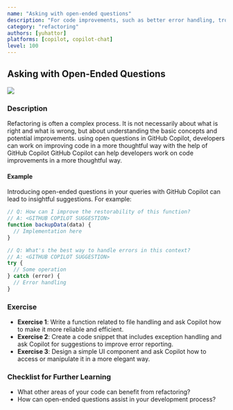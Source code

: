 ```yaml
---
name: "Asking with open-ended questions"
description: "For code improvements, such as better error handling, troubleshooting methods, refactoring ideas, etc., open-ended questions can be used to pull new ideas from GitHub Copilot."
category: "refactoring"
authors: [yuhattor]
platforms: [copilot, copilot-chat]
level: 100
---
```


## Asking with Open-Ended Questions

[<img src="https://img.shields.io/badge/Lv1-Early_Stage_Pattern-blue">](https://github.com/orgs/AI-Native-Development/projects/1/)

### Description

Refactoring is often a complex process. It is not necessarily about what is right and what is wrong, but about understanding the basic concepts and potential improvements. using open questions in GitHub Copilot, developers can work on improving code in a more thoughtful way with the help of GitHub Copilot GitHub Copilot can help developers work on code improvements in a more thoughtful way.

#### Example

Introducing open-ended questions in your queries with GitHub Copilot can lead to insightful suggestions. For example:

```javascript
// Q: How can I improve the restorability of this function?
// A: <GITHUB COPILOT SUGGESTION>
function backupData(data) {
  // Implementation here
}

// Q: What's the best way to handle errors in this context?
// A: <GITHUB COPILOT SUGGESTION>
try {
  // Some operation
} catch (error) {
  // Error handling
}
```

### Exercise

- **Exercise 1**: Write a function related to file handling and ask Copilot how to make it more reliable and efficient.
- **Exercise 2**: Create a code snippet that includes exception handling and ask Copilot for suggestions to improve error reporting.
- **Exercise 3**: Design a simple UI component and ask Copilot how to access or manipulate it in a more elegant way.

### Checklist for Further Learning

- What other areas of your code can benefit from refactoring?
- How can open-ended questions assist in your development process?
